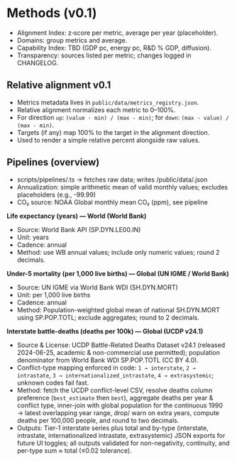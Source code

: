 # Methods (v0.1)

- Alignment Index: z‑score per metric, average per year (placeholder).
- Domains: group metrics and average.
- Capability Index: TBD (GDP pc, energy pc, R&D % GDP, diffusion).
- Transparency: sources listed per metric; changes logged in CHANGELOG.

## Relative alignment v0.1
- Metrics metadata lives in `public/data/metrics_registry.json`.
- Relative alignment normalizes each metric to 0–100%.
- For direction `up`: `(value - min) / (max - min)`; for `down`: `(max - value) / (max - min)`.
- Targets (if any) map 100% to the target in the alignment direction.
- Used to render a simple relative percent alongside raw values.

## Pipelines (overview)
- scripts/pipelines/<metric>.ts → fetches raw data; writes /public/data/<metric>.json
- Annualization: simple arithmetic mean of valid monthly values; excludes placeholders (e.g., -99.99)
- CO₂ source: NOAA Global monthly mean CO₂ (ppm), see pipeline

**Life expectancy (years) — World (World Bank)**
- Source: World Bank API (SP.DYN.LE00.IN)
- Unit: years
- Cadence: annual
- Method: use WB annual values; include only numeric values; round 2 decimals.

**Under-5 mortality (per 1,000 live births) — Global (UN IGME / World Bank)**
- Source: UN IGME via World Bank WDI (SH.DYN.MORT)
- Unit: per 1,000 live births
- Cadence: annual
- Method: Population-weighted global mean of national SH.DYN.MORT using SP.POP.TOTL; exclude aggregates; round to 2 decimals.

**Interstate battle-deaths (deaths per 100k) — Global (UCDP v24.1)**
- Source & License: UCDP Battle-Related Deaths Dataset v24.1 (released 2024-06-25, academic & non-commercial use permitted); population denominator from World Bank WDI SP.POP.TOTL (CC BY 4.0).
- Conflict-type mapping enforced in code: `1 → interstate`, `2 → intrastate`, `3 → internationalized_intrastate`, `4 → extrasystemic`; unknown codes fail fast.
- Method: fetch the UCDP conflict-level CSV, resolve deaths column preference (`best_estimate` then `best`), aggregate deaths per year & conflict type, inner-join with global population for the continuous 1990 → latest overlapping year range, drop/ warn on extra years, compute deaths per 100,000 people, and round to two decimals.
- Outputs: Tier-1 interstate series plus total and by-type (interstate, intrastate, internationalized intrastate, extrasystemic) JSON exports for future UI toggles; all outputs validated for non-negativity, continuity, and per-type sum ≈ total (≤0.02 tolerance).

